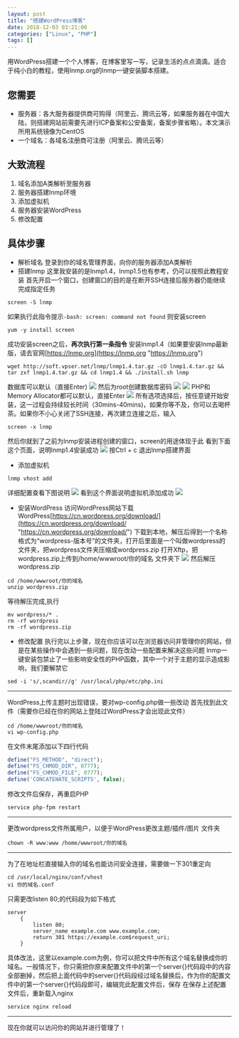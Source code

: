 ```yaml
---
layout: post
title: "搭建WordPress博客"
date: 2018-12-03 03:21:00
categories: ["Linux", "PHP"]
tags: []
---
```

用WordPress搭建一个个人博客，在博客里写一写，记录生活的点点滴滴。适合于纯小白的教程，使用lnmp.org的lnmp一键安装脚本搭建。<!--more-->
## 您需要
- 服务器：各大服务器提供商可购得（阿里云、腾讯云等，如果服务器在中国大陆，则搭建网站前需要先进行ICP备案和公安备案，备案步骤省略）。本文演示所用系统镜像为CentOS
- 一个域名：各域名注册商可注册（阿里云、腾讯云等）

## 大致流程
1. 域名添加A类解析至服务器
1. 服务器搭建lnmp环境
1. 添加虚拟机
1. 服务器安装WordPress
1. 修改配置

## 具体步骤
- 解析域名
登录到你的域名管理界面，向你的服务器添加A类解析
- 搭建lnmp
这里我安装的是lnmp1.4，lnmp1.5也有参考，仍可以按照此教程安装
首先开启一个窗口，创建窗口的目的是在断开SSH连接后服务器仍能继续完成指定任务
```shell
screen -S lnmp
```
如果执行此指令提示`-bash: screen: command not found`
则安装screen
```shell
yum -y install screen
```
成功安装screen之后，**再次执行第一条指令**
安装lnmp1.4（如果要安装lnmp最新版，请去官网[https://lnmp.org](https://lnmp.org "https://lnmp.org")
```shell
wget http://soft.vpser.net/lnmp/lnmp1.4.tar.gz -cO lnmp1.4.tar.gz && tar zxf lnmp1.4.tar.gz && cd lnmp1.4 && ./install.sh lnmp
```
数据库可以默认（直接Enter)
![](/img/0000/0000-1.png)
然后为root创建数据库密码
![](/img/0000/0000-2.png)
![](/img/0000/0000-3.png)
PHP和Memory Allocator都可以默认，直接Enter
![](/img/0000/0000-4.png)
所有选项选择后，按任意键开始安装，这一过程会持续较长时间（30mins-40mins)，如果你等不及，你可以去喝杯茶。如果你不小心关闭了SSH连接，再次建立连接之后，输入
```shell
screen -x lnmp
```
然后你就到了之前为lnmp安装进程创建的窗口，screen的用途体现于此
看到下面这个页面，说明lnmp1.4安装成功
![](/img/0000/0000-5.png)
按Ctrl + c 退出lnmp搭建界面

- 添加虚拟机
```shell
lnmp vhost add
```
详细配置查看下图说明
![](/img/0000/0000-6.jpg)
看到这个界面说明虚拟机添加成功
![](/img/0000/0000-7.png)
- 安装WordPress
访问WordPress网站下载WordPress[https://cn.wordpress.org/download/](https://cn.wordpress.org/download/ "https://cn.wordpress.org/download/")
下载到本地，解压后得到一个名称格式为“wordpress-版本号”的文件夹，打开后里面是一个叫做wordpress的文件夹，把wordpress文件夹压缩成wordpress.zip
打开Xftp，把wordpress.zip上传到/home/wwwroot/你的域名 文件夹下
![](/img/0000/0000-8.png)
然后解压wordpress.zip
```shell
cd /home/wwwroot/你的域名
unzip wordpress.zip
```
等待解压完成,执行
```shell
mv wordpress/* .
rm -rf wordpress
rm -rf wordpress.zip
```
- 修改配置
执行完以上步骤，现在你应该可以在浏览器访问并管理你的网站，但是在某些操作中会遇到一些问题，现在改动一些配置来解决这些问题
lnmp一键安装包禁止了一些影响安全性的PHP函数，其中一个对于主题的显示造成影响，我们要解禁它
```shell
sed -i 's/,scandir//g' /usr/local/php/etc/php.ini
```

 ------------
WordPress上传主题时出现错误，要对wp-config.php做一些改动
首先找到此文件（需要你已经在你的网站上登陆过WordPress才会出现此文件）
```shell
cd /home/wwwroot/你的域名
vi wp-config.php
```
在文件末尾添加以下四行代码
```php
define("FS_METHOD", "direct");
define("FS_CHMOD_DIR", 0777);
define("FS_CHMOD_FILE", 0777);
define('CONCATENATE_SCRIPTS', false);
```
修改文件后保存，再重启PHP
```shell
service php-fpm restart
```

 ------------
更改wordpress文件所属用户，以便于WordPress更改主题/插件/图片 文件夹
```shell
chown -R www:www /home/wwwroot/你的域名
```

 ------------
为了在地址栏直接输入你的域名也能访问安全连接，需要做一下301重定向
```shell
cd /usr/local/nginx/conf/vhost
vi 你的域名.conf
```
只需更改listen 80;的代码段为如下格式
```shell
server
    {
        listen 80;
        server_name example.com www.example.com;
        return 301 https://example.com$request_uri;
    }
```
具体改法，这里以example.com为例，你可以把文件中所有这个域名替换成你的域名。一般情况下，你只需把你原来配置文件中的第一个server{}代码段中的内容全部删掉，然后把上面代码中的server{}代码段经过域名替换后，作为你的配置文件中的第一个server{}代码段即可，编辑完此配置文件后，保存
在保存上述配置文件后，重新载入nginx
```shell
service nginx reload
```

------------


现在你就可以访问你的网站并进行管理了！